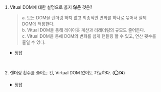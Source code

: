 1.  Vitual DOM에 대한 설명으로 옳지 **않은** 것은?

    > a. 모든 DOM을 렌더링 하지 않고 최종적인 변화를 하나로 묶어서 실제 DOM에 적용한다.  
    > b. Vitual DOM을 통해 레이아웃 계산과 리레더링의 규모도 줄어든다.  
    > c. Vitual DOM을 통해 DOM의 변화를 쉽게 핸들링 할 수 있고, 연산 횟수를 줄일 수 있다.

    <details>
      <summary>정답</summary>
      <div markdown="1">
    2 : 한번에 적용하기 때문에 오히려 규모는 커진다.
       </details>

<br />

2.  렌더링 횟수를 줄이는 건, Virtual DOM 없이도 가능하다. (⭕️/❌)
       <details>
         <summary>정답</summary>
         <div markdown="2">
    ⭕️

    - 최종적인 변화를 하나로 묶어 DOM fragment에 적용한 다음 기존 DOM에 반영하면 Virtual DOM 없이도 렌더링 획수를 줄이는게 가능하다.

    - 하지만 DOM fragment를 지속적으로 관리해야 하는 등 생산성이 많이 떨어진다.

      </div>

    </details>
